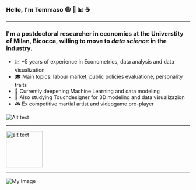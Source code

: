 ### Hello, I'm Tommaso :smiley: :rainbow: :bar_chart: :coffee:
___
### I'm a postdoctoral researcher in economics at the Universtity of Milan, Bicocca, willing to move to ***data science*** in the industry. 
* :chart: +5 years of experience in Econometrics, data analysis and data visualization 
* :mortar_board: Main topics: labour market, public policies evaluatione, personality traits 
* :milky_way: Currently deepening Machine Learning and data modeling
* :art: Also studying Touchdesigner for 3D modeling and data visualizazion 
* :video_game: Ex competitive martial artist and videogame pro-player


![Alt text]("C:/Users/tomma/Documents/job_search/favicons/python.ico" "Optional title")

___
<a href="https://github.com/tommella90/Tommy_Portfolio/blob/main/head.md">
    <img src="C:/Users/tomma/Documents/job_search/favicons/python.ico" 
    height="100" alt="alt text" title="Click to enlarge"></a>

___
![My Image]("https://drive.google.com/drive/u/0/folders/1vsYnlRoKWwMKtEgs4pjt2vvp0ZT8Valf/python.png")

